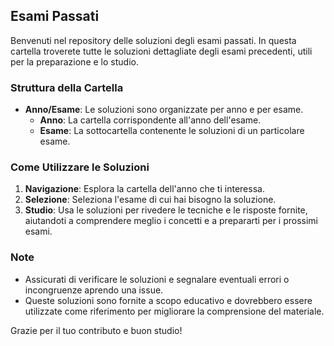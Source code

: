 ## Esami Passati

Benvenuti nel repository delle soluzioni degli esami passati. In questa cartella troverete tutte le soluzioni dettagliate degli esami precedenti, utili per la preparazione e lo studio.

### Struttura della Cartella

- **Anno/Esame**: Le soluzioni sono organizzate per anno e per esame.
  - **Anno**: La cartella corrispondente all'anno dell'esame.
  - **Esame**: La sottocartella contenente le soluzioni di un particolare esame.

### Come Utilizzare le Soluzioni

1. **Navigazione**: Esplora la cartella dell'anno che ti interessa.
2. **Selezione**: Seleziona l'esame di cui hai bisogno la soluzione.
3. **Studio**: Usa le soluzioni per rivedere le tecniche e le risposte fornite, aiutandoti a comprendere meglio i concetti e a prepararti per i prossimi esami.

### Note

- Assicurati di verificare le soluzioni e segnalare eventuali errori o incongruenze aprendo una issue.
- Queste soluzioni sono fornite a scopo educativo e dovrebbero essere utilizzate come riferimento per migliorare la comprensione del materiale.

Grazie per il tuo contributo e buon studio!
